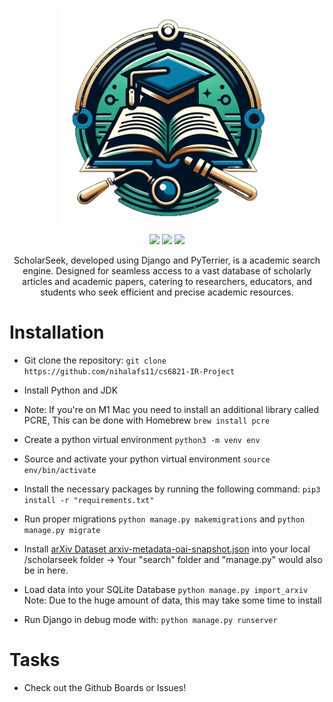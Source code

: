 <p align="center"><img src="./scholarseek/search/static/res/logo.png"></p>

<p align="center">
    <img src="https://img.shields.io/badge/development-stage-red?style=for-the-badge">
    <a href="https://www.python.org/"><img src="https://img.shields.io/badge/Python-3776AB?style=for-the-badge&logo=python&logoColor=white"></a>
    <a href="https://docs.djangoproject.com/en/4.2/"><img src="https://img.shields.io/badge/Django-092E20?style=for-the-badge&logo=django&logoColor=white"></a>
</p>

<p align="center">
ScholarSeek, developed using Django and PyTerrier, is a academic search engine. Designed for seamless access to a vast database of scholarly articles and academic papers, catering to researchers, educators, and students who seek efficient and precise academic resources.
</p>

# Installation
 - Git clone the repository: `git clone https://github.com/nihalafs11/cs6821-IR-Project`

 - Install Python and JDK

 - Note: If you're on M1 Mac you need to install an additional library called PCRE, This can be done with Homebrew `brew install pcre` 

 - Create a python virtual environment `python3 -m venv env`

 - Source and activate your python virtual environment `source env/bin/activate`

 - Install the necessary packages by running the following command: `pip3 install -r "requirements.txt"`

 - Run proper migrations `python manage.py makemigrations` and `python manage.py migrate`

 - Install [arXiv Dataset arxiv-metadata-oai-snapshot.json](https://www.kaggle.com/datasets/Cornell-University/arxiv/download?datasetVersionNumber=154) into your local /scholarseek folder -> Your "search" folder and "manage.py" would also be in here.
   
 - Load data into your SQLite Database `python manage.py import_arxiv` Note: Due to the huge amount of data, this may take some time to install

 - Run Django in debug mode with: `python manage.py runserver`


# Tasks

- Check out the Github Boards or Issues! 

